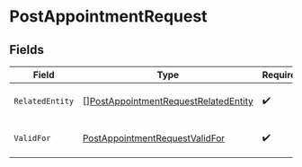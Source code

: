 # PostAppointmentRequest


## Fields

| Field                                                                                               | Type                                                                                                | Required                                                                                            | Description                                                                                         |
| --------------------------------------------------------------------------------------------------- | --------------------------------------------------------------------------------------------------- | --------------------------------------------------------------------------------------------------- | --------------------------------------------------------------------------------------------------- |
| `RelatedEntity`                                                                                     | [][PostAppointmentRequestRelatedEntity](../../models/shared/postappointmentrequestrelatedentity.md) | :heavy_check_mark:                                                                                  | List of related entities.                                                                           |
| `ValidFor`                                                                                          | [PostAppointmentRequestValidFor](../../models/shared/postappointmentrequestvalidfor.md)             | :heavy_check_mark:                                                                                  | List of requested time slots.                                                                       |